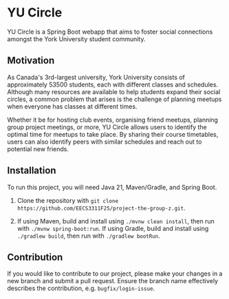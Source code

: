 # YU Circle

YU Circle is a Spring Boot webapp that aims to foster social connections amongst the York University student community.

## Motivation

As Canada's 3rd-largest university, York University consists of approximately 53500 students, each with different classes and schedules. Although many resources are available to help students expand their social circles, a common problem that arises is the challenge of planning meetups when everyone has classes at different times.

Whether it be for hosting club events, organising friend meetups, planning group project meetings, or more, YU Circle allows users to identify the optimal time for meetups to take place. By sharing their course timetables, users can also identify peers with similar schedules and reach out to potential new friends. 

## Installation

To run this project, you will need Java 21, Maven/Gradle, and Spring Boot.

1. Clone the repository with ```git clone https://github.com/EECS3311F25/project-the-group-z.git```.

2. If using Maven, build and install using ```./mvnw clean install```, then run with ```./mvnw spring-boot:run```. 
	If using Gradle, build and install using ```./gradlew build```, then run with ```./gradlew bootRun```.

## Contribution

If you would like to contribute to our project, please make your changes in a new branch and submit a pull request. Ensure the branch name effectively describes the contribution, e.g. ```bugfix/login-issue```.
